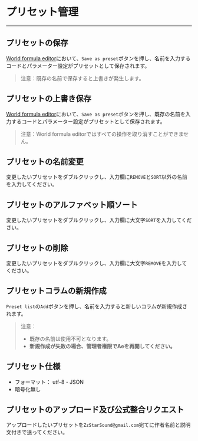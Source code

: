 # プリセット管理
-------
## プリセットの保存

[World formula editor](ScriptWindow.md)において、`Save as preset`ボタンを押し、名前を入力するコードとパラメーター設定がプリセットとして保存されます。

> 注意：既存の名前で保存すると上書きが発生します。

## プリセットの上書き保存

[World formula editor](ScriptWindow.md)において、`Save as preset`ボタンを押し、既存の名前を入力するコードとパラメーター設定がプリセットとして保存されます。

> 注意：World formula editorではすべての操作を取り消すことができません。

## プリセットの名前変更

変更したいプリセットをダブルクリックし、入力欄に`REMOVE`と`SORT`以外の名前を入力してください。

## プリセットのアルファベット順ソート

変更したいプリセットをダブルクリックし、入力欄に大文字`SORT`を入力してください。

## プリセットの削除

変更したいプリセットをダブルクリックし、入力欄に大文字`REMOVE`を入力してください。


## プリセットコラムの新規作成

`Preset list`の`Add`ボタンを押し、名前を入力すると新しいコラムが新規作成されます。

> 注意：
> - 既存の名前は使用不可となります。
> - **新規作成が失敗の場合、管理者権限でAeを再開してください。**


## プリセット仕様

- フォーマット： utf-8・JSON
- 暗号化無し

## プリセットのアップロード及び公式整合リクエスト

アップロードしたいプリセットを`ZzStarSound@gmail.com`宛てに作者名前と説明文付きで送ってください。

<br>
<br>
<br>
<br>
<br>
<br>